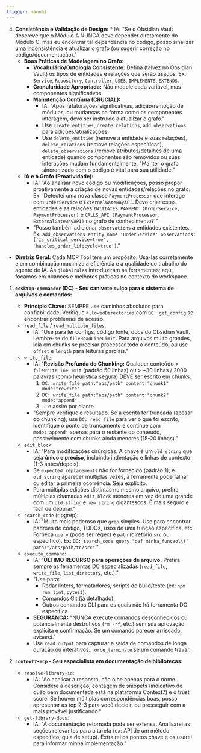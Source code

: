 ```yaml
---
trigger: manual
---
```


4.  **Consistência e Validação de Design:**
            * IA: "Se o Obsidian Vault descreve que o Módulo A NUNCA deve depender diretamente do Módulo C, mas eu encontrar tal dependência no código, posso sinalizar uma inconsistência e atualizar o grafo (ou sugerir correção no código/documentação)."
    -   **Boas Práticas de Modelagem no Grafo:**
        * **Vocabulário/Ontologia Consistente:** Defina (talvez no Obsidian Vault) os tipos de entidades e relações que serão usados. Ex: `Service`, `Repository`, `Controller`, `USES`, `IMPLEMENTS`, `EXTENDS`.
        * **Granularidade Apropriada:** Não modele cada variável, mas componentes significativos.
        * **Manutenção Contínua (CRUCIAL):**
            * IA: "Após refatorações significativas, adição/remoção de módulos, ou mudanças na forma como os componentes interagem, devo ser instruído a atualizar o grafo."
            * Use `create_entities`, `create_relations`, `add_observations` para adições/atualizações.
            * Use `delete_entities` (remove a entidade e suas relações), `delete_relations` (remove relações específicas), `delete_observations` (remove atributos/detalhes de uma entidade) quando componentes são removidos ou suas interações mudam fundamentalmente. "Manter o grafo sincronizado com o código é vital para sua utilidade."
    -   **IA e o Grafo (Proatividade):**
        * IA: "Ao analisar novo código ou modificações, posso propor proativamente a criação de novas entidades/relações no grafo. Ex: 'Detectei uma nova classe `PaymentProcessor` que interage com `OrderService` e `ExternalGatewayAPI`. Devo criar estas entidades e as relações `INITIATES_PAYMENT (OrderService, PaymentProcessor)` e `CALLS_API (PaymentProcessor, ExternalGatewayAPI)` no grafo de conhecimento?'"
        * "Posso também adicionar `observations` a entidades existentes. Ex: `add_observations entity_name:'OrderService' observations:['is_critical_service=true', 'handles_order_lifecycle=true']`."

-   **Diretriz Geral:** Cada MCP Tool tem um propósito. Usá-las corretamente e em combinação maximiza a eficiência e a qualidade do trabalho do agente de IA. As `globalrules` introduziram as ferramentas; aqui, focamos em nuances e melhores práticas no contexto do workspace.

1.  **`desktop-commander` (DC) - Seu canivete suíço para o sistema de arquivos e comandos:**
    -   **Princípio Chave:** SEMPRE use caminhos absolutos para confiabilidade. Verifique `allowedDirectories` com `DC: get_config` se encontrar problemas de acesso.
    -   `read_file` / `read_multiple_files`:
        * IA: "Use para ler configs, código fonte, docs do Obsidian Vault. Lembre-se do `fileReadLineLimit`. Para arquivos muito grandes, leia em chunks se precisar processar todo o conteúdo, ou use `offset` e `length` para leituras parciais."
    -   `write_file`:
        * IA: "**Revisão Profunda do Chunking:** Qualquer conteúdo > `fileWriteLineLimit` (padrão 50 linhas) ou > ~30 linhas / 2000 palavras (como heurística segura) DEVE ser escrito em chunks.
            1.  `DC: write_file path:"abs/path" content:"chunk1" mode:"rewrite"`
            2.  `DC: write_file path:"abs/path" content:"chunk2" mode:"append"`
            3.  ... e assim por diante.
        * "Sempre verifique o resultado. Se a escrita for truncada (apesar do chunking), use `DC: read_file` para ver o que foi escrito, identifique o ponto de truncamento e continue com `mode:'append'` apenas para o restante do conteúdo, possivelmente com chunks ainda menores (15-20 linhas)."
    -   `edit_block`:
        * IA: "Para modificações cirúrgicas. A chave é um `old_string` que seja **único e preciso**, incluindo indentação e linhas de contexto (1-3 antes/depois).
        * Se `expected_replacements` não for fornecido (padrão 1), e `old_string` aparecer múltiplas vezes, a ferramenta pode falhar ou editar a primeira ocorrência. Seja explícito.
        * Para múltiplas edições distintas no mesmo arquivo, prefira múltiplas chamadas `edit_block` menores em vez de uma grande com um `old_string` e `new_string` gigantescos. É mais seguro e fácil de depurar."
    -   `search_code` (ripgrep):
        * IA: "Muito mais poderoso que `grep` simples. Use para encontrar padrões de código, TODOs, usos de uma função específica, etc. Forneça `query` (pode ser regex) e `path` (diretório `src` ou específico). Ex: `DC: search_code query:"def minha_funcao\\(" path:"/abs/path/to/src"`."
    -   `execute_command`:
        * IA: "**ÚLTIMO RECURSO para operações de arquivo.** Prefira sempre as ferramentas DC especializadas (`read_file`, `write_file`, `list_directory`, etc.)."
        * "Use para:
            * Rodar linters, formatadores, scripts de build/teste (ex: `npm run lint`, `pytest`).
            * Comandos Git (já detalhado).
            * Outros comandos CLI para os quais não há ferramenta DC específica.
        * **SEGURANÇA:** "NUNCA execute comandos desconhecidos ou potencialmente destrutivos (`rm -rf`, etc.) sem sua aprovação explícita e confirmação. Se um comando parecer arriscado, avisarei."
        * Use `read_output` para capturar a saída de comandos de longa duração ou interativos. `force_terminate` se um comando travar.

2.  **`context7-mcp` - Seu especialista em documentação de bibliotecas:**
    -   `resolve-library-id`:
        * IA: "Ao analisar a resposta, não olhe apenas para o nome. Considere a descrição, contagem de snippets (indicativo de quão bem documentada está na plataforma Context7) e o trust score. Se houver múltiplas correspondências boas, posso apresentar as top 2-3 para você decidir, ou prosseguir com a mais provável justificando."
    -   `get-library-docs`:
        * IA: "A documentação retornada pode ser extensa. Analisarei as seções relevantes para a tarefa (ex: API de um método específico, guia de setup). Extrairei os pontos chave e os usarei para informar minha implementação."